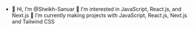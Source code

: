 - 👋 Hi, I’m @Sheikh-Sanuar
  👀 I’m interested in JavaScript, React.js, and Next.js
  🌱 I’m currently making projects with JavaScript, React.js, Next.js and Tailwind CSS


<!---
Sheikh-Sanuar/Sheikh-Sanuar is a ✨ special ✨ repository because its `README.md` (this file) appears on your GitHub profile.
You can click the Preview link to take a look at your changes.
--->
